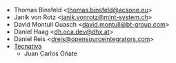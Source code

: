 - Thomas Binsfeld \<<thomas.binsfeld@acsone.eu>\>
- Janik von Rotz \<<janik.vonrotz@mint-system.ch>\>
- David Montull Guasch \<<david.montull@bt-group.com>\>
- Daniel Haag \<<dh.oca.dev@dhx.at>\>
- Daniel Reis \<<dreis@opensourceintegrators.com>\>
- [Tecnativa](https://www.tecnativa.com)
  - Juan Carlos Oñate